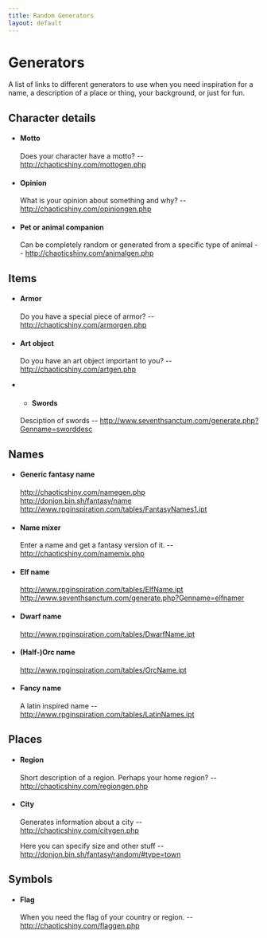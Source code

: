 ```yaml
---
title: Random Generators
layout: default
---
```


# Generators

A list of links to different generators to use when you need inspiration for a name, a description of a place or thing, your background, or just for fun.

## Character details

<div class="columnsthree">

- #### Motto
  Does your character have a motto? -- <a class="c7" href="https://www.google.com/url?q=http://chaoticshiny.com/mottogen.php&amp;sa=D&amp;source=editors&amp;ust=1670692134039069&amp;usg=AOvVaw02GYjeCHpb8E449SPP5TAv">http://chaoticshiny.com/mottogen.php</a>

- #### Opinion
  What is your opinion about something and why? -- <a class="c7" href="https://www.google.com/url?q=http://chaoticshiny.com/opiniongen.php&amp;sa=D&amp;source=editors&amp;ust=1670692134039791&amp;usg=AOvVaw2HB1pNPoyHzF02okpPVT2l">http://chaoticshiny.com/opiniongen.php</a>

- #### Pet or animal companion
  Can be completely random or generated from a specific type of animal -- <a class="c7" href="https://www.google.com/url?q=http://chaoticshiny.com/animalgen.php&amp;sa=D&amp;source=editors&amp;ust=1670692134038599&amp;usg=AOvVaw2zqV8OYiTCn3WH5wcxCurJ">http://chaoticshiny.com/animalgen.php</a>

</div>

## Items

<div class="columnsthree">

- #### Armor
  Do you have a special piece of armor? -- <a class="c7" href="https://www.google.com/url?q=http://chaoticshiny.com/armorgen.php&amp;sa=D&amp;source=editors&amp;ust=1670692134040237&amp;usg=AOvVaw1Lw9CZkoOTtbk-iJBkUa8K">http://chaoticshiny.com/armorgen.php</a><br/>
  
- #### Art object
  Do you have an art object important to you? -- <a class="c7" href="https://www.google.com/url?q=http://chaoticshiny.com/artgen.php&amp;sa=D&amp;source=editors&amp;ust=1670692134040873&amp;usg=AOvVaw0Q6ezZ8KP39J04vWiRWiVn">http://chaoticshiny.com/artgen.php</a>

- - #### Swords
  Desciption of swords -- <a class="c7" href="https://www.google.com/url?q=http://www.seventhsanctum.com/generate.php?Genname%3Dsworddesc&amp;sa=D&amp;source=editors&amp;ust=1670692134043706&amp;usg=AOvVaw10YvDfhduQjHXxJghflnxk">http://www.seventhsanctum.com/generate.php?Genname=sworddesc</a>

</div>

## Names

<div class="columnsthree">

- #### Generic fantasy name
  <a class="c7" href="https://www.google.com/url?q=http://chaoticshiny.com/namegen.php&amp;sa=D&amp;source=editors&amp;ust=1670692134044542&amp;usg=AOvVaw0nt5Mj-QppEVopQrbGOzV0">http://chaoticshiny.com/namegen.php</a><br/>
  <a class="c7" href="https://www.google.com/url?q=http://donjon.bin.sh/fantasy/name&amp;sa=D&amp;source=editors&amp;ust=1670692134044793&amp;usg=AOvVaw14HLnCmOahOslLpjYN70Tu">http://donjon.bin.sh/fantasy/name</a><br/>
  <a class="c7" href="https://www.google.com/url?q=http://www.rpginspiration.com/tables/FantasyNames1.ipt&amp;sa=D&amp;source=editors&amp;ust=1670692134045099&amp;usg=AOvVaw2CEqEN-41cuvjGRuzUH6nT">http://www.rpginspiration.com/tables/FantasyNames1.ipt</a>

- #### Name mixer
  Enter a name and get a fantasy version of it. -- <a class="c7" href="https://www.google.com/url?q=http://chaoticshiny.com/namemix.php&amp;sa=D&amp;source=editors&amp;ust=1670692134045596&amp;usg=AOvVaw1vZA7PZQ1O6JoRh_0S6fJG">http://chaoticshiny.com/namemix.php</a>

- #### Elf name
  <a class="c7" href="https://www.google.com/url?q=http://www.rpginspiration.com/tables/ElfName.ipt&amp;sa=D&amp;source=editors&amp;ust=1670692134045988&amp;usg=AOvVaw1nqHI5IctWRetIPxxy1-c0">http://www.rpginspiration.com/tables/ElfName.ipt</a><br/>
  <a class="c7" href="https://www.google.com/url?q=http://www.seventhsanctum.com/generate.php?Genname%3Delfnamer&amp;sa=D&amp;source=editors&amp;ust=1670692134046269&amp;usg=AOvVaw0YoLVQNDKlpWzf1nVI6p4W">http://www.seventhsanctum.com/generate.php?Genname=elfnamer</a>

- #### Dwarf name
  <a class="c7" href="https://www.google.com/url?q=http://www.rpginspiration.com/tables/DwarfName.ipt&amp;sa=D&amp;source=editors&amp;ust=1670692134046700&amp;usg=AOvVaw1x1mDgI9SnX_iU_3fAYuLA">http://www.rpginspiration.com/tables/DwarfName.ipt</a>

- #### (Half-)Orc name
  <a class="c7" href="https://www.google.com/url?q=http://www.rpginspiration.com/tables/OrcName.ipt&amp;sa=D&amp;source=editors&amp;ust=1670692134047123&amp;usg=AOvVaw0tU6EdM9BsHxh1h2fvU2pt">http://www.rpginspiration.com/tables/OrcName.ipt</a>

- #### Fancy name
  A latin inspired name -- <a class="c7" href="https://www.google.com/url?q=http://www.rpginspiration.com/tables/LatinNames.ipt&amp;sa=D&amp;source=editors&amp;ust=1670692134047529&amp;usg=AOvVaw163KOhvXh4OT4Z4XG0TlS2">http://www.rpginspiration.com/tables/LatinNames.ipt</a>

</div>

## Places

<div class="columnsthree">

- #### Region
  Short description of a region. Perhaps your home region? -- <a class="c7" href="https://www.google.com/url?q=http://chaoticshiny.com/regiongen.php&amp;sa=D&amp;source=editors&amp;ust=1670692134049154&amp;usg=AOvVaw22Ng31_ZaLLzeNtnE8mdtY">http://chaoticshiny.com/regiongen.php</a>

- #### City
  Generates information about a city -- <a class="c7" href="https://www.google.com/url?q=http://chaoticshiny.com/citygen.php&amp;sa=D&amp;source=editors&amp;ust=1670692134049531&amp;usg=AOvVaw0PCkdm5Wdzi_NP-4H_UFzU">http://chaoticshiny.com/citygen.php</a><br/>

  Here you can specify size and other stuff -- <a class="c7" href="https://www.google.com/url?q=http://donjon.bin.sh/fantasy/random/%23type%3Dtown&amp;sa=D&amp;source=editors&amp;ust=1670692134049792&amp;usg=AOvVaw1-KRUT2zwBG_YVY5Y1UYII">http://donjon.bin.sh/fantasy/random/#type=town</a>

</div>

## Symbols

<div class="columnsthree">

- #### Flag
  When you need the flag of your country or region. -- <a class="c7" href="https://www.google.com/url?q=http://chaoticshiny.com/flaggen.php&amp;sa=D&amp;source=editors&amp;ust=1670692134050647&amp;usg=AOvVaw2fk3v-ygrapvExhzBoGFNO">http://chaoticshiny.com/flaggen.php</a>

</div>
